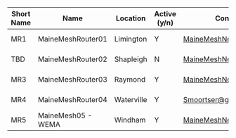 | Short Name | Name               | Location      | Active (y/n) | Contact                | Notes         |
|------------|--------------------|---------------|--------------|------------------------|---------------|
| MR1        | MaineMeshRouter01  | Limington     | Y            | MaineMeshNet@gmail.com | Solar, 11.1Wh |
| TBD        | MaineMeshRouter02  | Shapleigh     | N            | MaineMeshNet@gmail.com | Solar, 11.1Wh |
| MR3        | MaineMeshRouter03  | Raymond       | Y            | MaineMeshNet@gmail.com | Solar, 11.1Wh |
| MR4        | MaineMeshRouter04  | Waterville    | Y            | Smoortser@gmail.com    | Solar, 7Wh    |
| MR5        | MaineMesh05 - WEMA | Windham       | Y            | MaineMeshNet@gmail.com | Solar, 11.1Wh |







